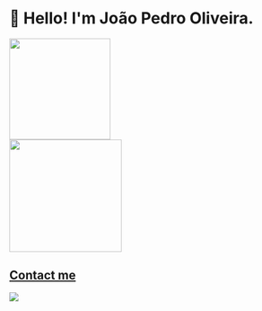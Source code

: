 # 👋 Hello! I'm João Pedro Oliveira.

<div>
<a href="https://github.com/torrescf">
<img loading="lazy" height="180em" src="https://github-readme-stats.vercel.app/api/top-langs/?username=torrescf&layout=compact&langs_count=7&theme=black"/>
</div>
   
<img loading="lazy" height="200em" src="https://github-readme-stats.vercel.app/api?username=torrescf&show_icons=true&theme=black&include_all_commits=true&count_private=true"/>
</div>


   ## Contact me

<a href="https://www.linkedin.com/in/joaopedrooliveiradejesusmachado/" target="_blank"><img loading="lazy" src="https://img.shields.io/badge/-LinkedIn-%230077B5?style=for-the-badge&logo=linkedin&logoColor=white" target="_blank"></a>   
</div>


